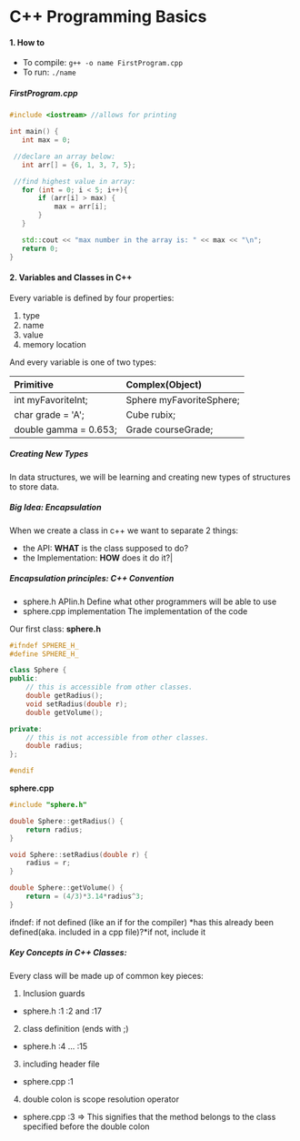 # C++ Programming Basics

#### 1. How to

  * To compile: `g++ -o name FirstProgram.cpp`
  * To run: `./name`

 ##### FirstProgram.cpp
 ```cpp
#include <iostream> //allows for printing

 int main() {
 	int max = 0;

  //declare an array below:
 	int arr[] = {6, 1, 3, 7, 5};

  //find highest value in array:
 	for (int = 0; i < 5; i++){
 		if (arr[i] > max) {
 			max = arr[i];
 		}
 	}

 	std::cout << "max number in the array is: " << max << "\n";
 	return 0;
 }
 ```

 #### 2. Variables and Classes in C++

 Every variable is defined by four properties:
   1. type
   2. name
   3. value
   4. memory location

 And every variable is one of two types:
 
 | Primitive | Complex(Object) |
 | :--- | :--- |
 |int myFavoriteInt;|Sphere myFavoriteSphere;|
 |char grade = 'A';|Cube rubix;|
 |double gamma = 0.653;|Grade courseGrade;|

##### **Creating New Types**
 In data structures, we will be learning and creating new types of structures to store data.

##### Big Idea: Encapsulation
When we create a class in c++ we want to separate 2 things:
  * the API: **WHAT** is the class supposed to do?
  * the Implementation: **HOW** does it do it?|

##### Encapsulation principles: C++ Convention
  * sphere.h
    APIin.h
    Define what other programmers will be able to use
  * sphere.cpp
  	implementation
  	The implementation of the code

Our first class:
**sphere.h**
```cpp
#ifndef SPHERE_H_
#define SPHERE_H_

class Sphere {
public:
	// this is accessible from other classes.
	double getRadius();
	void setRadius(double r);
	double getVolume();

private:
	// this is not accessible from other classes.
	double radius;
};

#endif
```

**sphere.cpp**
```cpp
#include "sphere.h"

double Sphere::getRadius() {
	return radius;
}

void Sphere::setRadius(double r) {
	radius = r;
}

double Sphere::getVolume() {
	return = (4/3)*3.14*radius^3;
}
```
ifndef: if not defined (like an if for the compiler)
*has this already been defined(aka. included in a cpp file)?*if not, include it

##### Key Concepts in C++ Classes:
Every class will be made up of common key pieces:

  1. Inclusion guards
  * sphere.h :1 :2 and :17
  2. class definition (ends with ;)
  * sphere.h :4 ... :15

  3. including header file
  * sphere.cpp :1
  4. double colon is scope resolution operator
  * sphere.cpp :3
  ⇒ This signifies that the method belongs to the class specified before the double colon

